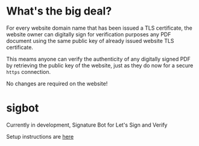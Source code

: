 # What's the big deal?
For every website domain name that has been issued a TLS certificate, the website owner can digitally sign for verification purposes any PDF document using the same public key of already issued website TLS certificate. 

This meams anyone can verify the authenticity of any digitally signed PDF by retrieving the public key of the website, just as they do now for a secure `https` connection.

No changes are required on the website! 


# sigbot

Currently in development, Signature Bot for Let's Sign and Verify

Setup instructions are [here](SETUP.MD)
